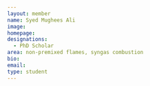 ```yaml
---
layout: member
name: Syed Mughees Ali
image: 
homepage:
designations: 
  - PhD Scholar
area: non-premixed flames, syngas combustion
bio:  
email: 
type: student
---
```

